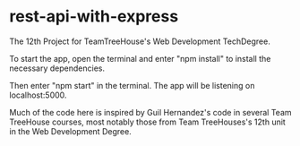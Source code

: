 # rest-api-with-express
 The 12th Project for TeamTreeHouse's Web Development TechDegree.

 To start the app, open the terminal and enter "npm install" to install the necessary dependencies.

 Then enter "npm start" in the terminal. The app will be listening on localhost:5000.

Much of the code here is inspired by Guil Hernandez's code in several Team TreeHouse courses, most notably those from Team TreeHouses's 12th unit in the Web Development Degree.
